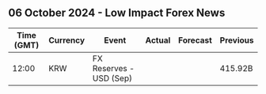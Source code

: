## 06 October 2024 - Low Impact Forex News

| Time (GMT) | Currency | Event | Actual | Forecast | Previous |
|------|----------|-------|--------|----------|----------|
| 12:00 | KRW | FX Reserves - USD (Sep) |  |  | 415.92B |
